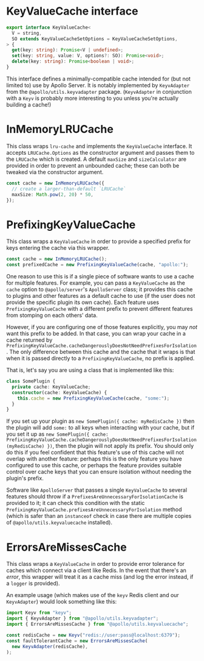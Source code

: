 # KeyValueCache interface

```ts
export interface KeyValueCache<
  V = string,
  SO extends KeyValueCacheSetOptions = KeyValueCacheSetOptions,
> {
  get(key: string): Promise<V | undefined>;
  set(key: string, value: V, options?: SO): Promise<void>;
  delete(key: string): Promise<boolean | void>;
}
```

This interface defines a minimally-compatible cache intended for (but not limited to) use by Apollo Server. It is notably implemented by `KeyvAdapter` from the `@apollo/utils.keyvadapter` package. (`KeyvAdapter` in conjunction with a `Keyv` is probably more interesting to you unless you're actually building a cache!)

# InMemoryLRUCache

This class wraps `lru-cache` and implements the `KeyValueCache` interface. It accepts `LRUCache.Options` as the constructor argument and passes them to the `LRUCache` which is created. A default `maxSize` and `sizeCalculator` are provided in order to prevent an unbounded cache; these can both be tweaked via the constructor argument.

```ts
const cache = new InMemoryLRUCache({
  // create a larger-than-default `LRUCache`
  maxSize: Math.pow(2, 20) * 50,
});
```

# PrefixingKeyValueCache

This class wraps a `KeyValueCache` in order to provide a specified prefix for keys entering the cache via this wrapper.

```ts
const cache = new InMemoryLRUCache();
const prefixedCache = new PrefixingKeyValueCache(cache, "apollo:");
```

One reason to use this is if a single piece of software wants to use a cache for multiple features. For example, you can pass a `KeyValueCache` as the `cache` option to `@apollo/server`'s `ApolloServer` class; it provides this cache to plugins and other features as a default cache to use (if the user does not provide the specific plugin its own cache). Each feature uses `PrefixingKeyValueCache` with a different prefix to prevent different features from stomping on each others' data.

However, if you are configuring one of those features explicitly, you may _not_ want this prefix to be added. In that case, you can wrap your cache in a cache returned by `PrefixingKeyValueCache.cacheDangerouslyDoesNotNeedPrefixesForIsolation`. The only difference between this cache and the cache that it wraps is that when it is passed directly to a `PrefixingKeyValueCache`, no prefix is applied.

That is, let's say you are using a class that is implemented like this:

```ts
class SomePlugin {
  private cache: KeyValueCache;
  constructor(cache: KeyValueCache) {
    this.cache = new PrefixingKeyValueCache(cache, "some:");
  }
}
```

If you set up your plugin as `new SomePlugin({ cache: myRedisCache })` then the plugin will add `some:` to all keys when interacting with your cache, but if you set it up as `new SomePlugin({ cache: PrefixingKeyValueCache.cacheDangerouslyDoesNotNeedPrefixesForIsolation(myRedisCache) })`, then the plugin will not apply its prefix. You should only do this if you feel confident that this feature's use of this cache will not overlap with another feature: perhaps this is the only feature you have configured to use this cache, or perhaps the feature provides suitable control over cache keys that you can ensure isolation without needing the plugin's prefix.

Software like `ApolloServer` that passes a single `KeyValueCache` to several features should throw if a `PrefixesAreUnnecessaryForIsolationCache` is provided to it; it can check this condition with the static `PrefixingKeyValueCache.prefixesAreUnnecessaryForIsolation` method (which is safer than an `instanceof` check in case there are multiple copies of `@apollo/utils.keyvaluecache` installed).

# ErrorsAreMissesCache

This class wraps a `KeyValueCache` in order to provide error tolerance for caches which connect via a client like Redis. In the event that there's an _error_, this wrapper will treat it as a cache miss (and log the error instead, if a `logger` is provided).

An example usage (which makes use of the `keyv` Redis client and our `KeyvAdapter`) would look something like this:

```ts
import Keyv from "keyv";
import { KeyvAdapter } from "@apollo/utils.keyvadapter";
import { ErrorsAreMissesCache } from "@apollo/utils.keyvaluecache";

const redisCache = new Keyv("redis://user:pass@localhost:6379");
const faultTolerantCache = new ErrorsAreMissesCache(
  new KeyvAdapter(redisCache),
);
```
